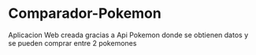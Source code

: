 # Comparador-Pokemon
Aplicacion Web creada gracias a Api Pokemon donde se obtienen datos y se pueden comprar entre 2 pokemones

